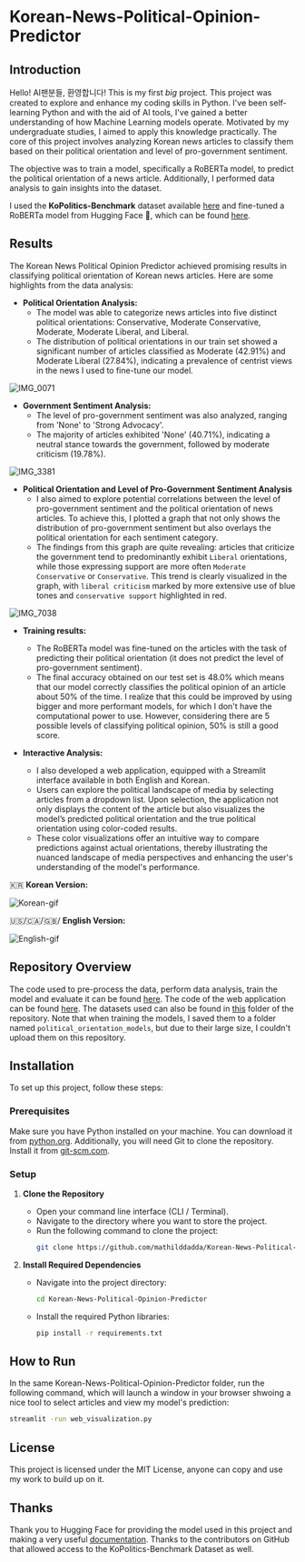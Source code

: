 # Korean-News-Political-Opinion-Predictor

## Introduction

Hello! AI팬분들, 환영합니다! This is my first *big* project. This project was created to explore and enhance my coding skills in Python. I've been self-learning Python and with the aid of AI tools, I've gained a better understanding of how Machine Learning models operate. Motivated by my undergraduate studies, I aimed to apply this knowledge practically. The core of this project involves analyzing Korean news articles to classify them based on their political orientation and level of pro-government sentiment.

The objective was to train a model, specifically a RoBERTa model, to predict the political orientation of a news article. Additionally, I performed data analysis to gain insights into the dataset.

I used the **KoPolitics-Benchmark** dataset available [here](https://github.com/Kdavid2355/KoPolitic-Benchmark-Dataset/tree/main) and fine-tuned a RoBERTa model from Hugging Face 🤗, which can be found [here](https://huggingface.co/klue/roberta-base).

## Results

The Korean News Political Opinion Predictor achieved promising results in classifying political orientation of Korean news articles. Here are some highlights from the data analysis:

- **Political Orientation Analysis:**
  - The model was able to categorize news articles into five distinct political orientations: Conservative, Moderate Conservative, Moderate, Moderate Liberal, and Liberal.
  - The distribution of political orientations in our train set showed a significant number of articles classified as Moderate (42.91%) and Moderate Liberal (27.84%), indicating a prevalence of centrist views in the news I used to fine-tune our model.
  
![IMG_0071](https://github.com/user-attachments/assets/c98d3ebf-044b-422c-a38a-59453af5de85)

- **Government Sentiment Analysis:**
  - The level of pro-government sentiment was also analyzed, ranging from 'None' to 'Strong Advocacy'.
  - The majority of articles exhibited 'None' (40.71%), indicating a neutral stance towards the government, followed by moderate criticism (19.78%).

 ![IMG_3381](https://github.com/user-attachments/assets/6e280aca-305b-44c8-8072-60704e27240e)

- **Political Orientation and Level of Pro-Government Sentiment Analysis**
  - I also aimed to explore potential correlations between the level of pro-government sentiment and the political orientation of news articles. To achieve this, I plotted a graph that not only shows the distribution of pro-government sentiment but also overlays the political orientation for each sentiment category.
  - The findings from this graph are quite revealing: articles that criticize the government tend to predominantly exhibit `Liberal` orientations, while those expressing support are more often `Moderate Conservative` or `Conservative`. This trend is clearly visualized in the graph, with `liberal criticism` marked by more extensive use of blue tones and `conservative support` highlighted in red.

![IMG_7038](https://github.com/user-attachments/assets/a04b568a-af64-4bb0-8103-aae4d207286d)

- **Training results:**
  - The RoBERTa model was fine-tuned on the articles with the task of predicting their political orientation (it does not predict the level of pro-government sentiment).
  - The final accuracy obtained on our test set is 48.0% which means that our model correctly classifies the political opinion of an article about 50% of the time. I realize that this could be improved by using bigger and more performant models, for which I don't have the computational power to use. However, considering there are 5 possible levels of classifying political opinion, 50% is still a good score.

- **Interactive Analysis:**
  - I also developed a web application, equipped with a Streamlit interface available in both English and Korean.
  - Users can explore the political landscape of media by selecting articles from a dropdown list. Upon selection, the application not only displays the content of the article but also visualizes the model’s predicted political orientation and the true political orientation using color-coded results.
  - These color visualizations offer an intuitive way to compare predictions against actual orientations, thereby illustrating the nuanced landscape of media perspectives and enhancing the user's understanding of the model's performance.

🇰🇷 **Korean Version:**

![Korean-gif](https://github.com/user-attachments/assets/e92734d0-7d61-4969-9105-100741b79b64)

🇺🇸/🇨🇦/🇬🇧/ **English Version:**

![English-gif](https://github.com/user-attachments/assets/38befaf1-7015-4573-a8d7-46473e538bcc)

## Repository Overview

The code used to pre-process the data, perform data analysis, train the model and evaluate it can be found [here](https://github.com/mathildddadda/Korean-News-Political-Opinion-Predictor/blob/main/political_orientation_training.ipynb). The code of the web application can be found [here](https://github.com/mathildddadda/Korean-News-Political-Opinion-Predictor/blob/main/web_visualization.py). The datasets used can also be found in [this](https://github.com/mathildddadda/Korean-News-Political-Opinion-Predictor/tree/main/political_orientation_dataset) folder of the repository. Note that when training the models, I saved them to a folder named `political_orientation_models`, but due to their large size, I couldn't upload them on this repository.

## Installation

To set up this project, follow these steps:

### Prerequisites

Make sure you have Python installed on your machine. You can download it from [python.org](https://www.python.org/downloads/). Additionally, you will need Git to clone the repository. Install it from [git-scm.com](https://git-scm.com/downloads).

### Setup

1. **Clone the Repository**
   - Open your command line interface (CLI / Terminal).
   - Navigate to the directory where you want to store the project.
   - Run the following command to clone the project:
     ```bash
     git clone https://github.com/mathilddadda/Korean-News-Political-Opinion-Predictor.git
     ```

2. **Install Required Dependencies**
   - Navigate into the project directory:
     ```bash
     cd Korean-News-Political-Opinion-Predictor
     ```
   - Install the required Python libraries:
     ```bash
     pip install -r requirements.txt
     ```

## How to Run
In the same Korean-News-Political-Opinion-Predictor folder, run the following command, which will launch a window in your browser shwoing a nice tool to select articles and view my model's prediction:
```bash
streamlit -run web_visualization.py
```

## License

This project is licensed under the MIT License, anyone can copy and use my work to build up on it.

## Thanks

Thank you to Hugging Face for providing the model used in this project and making a very useful [documentation](https://huggingface.co/docs/transformers/en/training). Thanks to the contributors on GitHub that allowed access to the KoPolitics-Benchmark Dataset as well.

